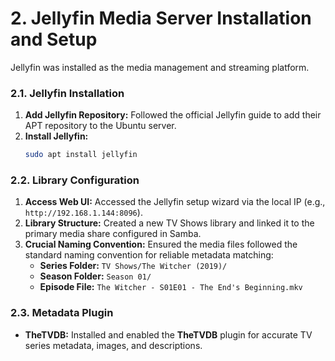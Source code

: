 # 2. Jellyfin Media Server Installation and Setup

Jellyfin was installed as the media management and streaming platform.

### 2.1. Jellyfin Installation

1.  **Add Jellyfin Repository:** Followed the official Jellyfin guide to add their APT repository to the Ubuntu server.
2.  **Install Jellyfin:**
    ```bash
    sudo apt install jellyfin
    ```

### 2.2. Library Configuration

1.  **Access Web UI:** Accessed the Jellyfin setup wizard via the local IP (e.g., `http://192.168.1.144:8096`).
2.  **Library Structure:** Created a new TV Shows library and linked it to the primary media share configured in Samba.
3.  **Crucial Naming Convention:** Ensured the media files followed the standard naming convention for reliable metadata matching:
    * **Series Folder:** `TV Shows/The Witcher (2019)/`
    * **Season Folder:** `Season 01/`
    * **Episode File:** `The Witcher - S01E01 - The End's Beginning.mkv`
    
### 2.3. Metadata Plugin

* **TheTVDB:** Installed and enabled the **TheTVDB** plugin for accurate TV series metadata, images, and descriptions.
